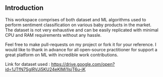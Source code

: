 ## Introduction

This workspace comprises of both dataset and ML algorithms used to perform sentiment classification on various baby products in the market. The dataset is not very exhaustive and can be easily replicated with minimal CPU and RAM requirements without any hassle.

Feel free to make pull-requests on my project or fork it for your reference.
I would like to thank in advance for all open-source practitioner for support a great platform on ML with incredible work contributions.


Link for dataset used :
https://drive.google.com/open?id=1JTfN7SglRVJi5KU24eKlMi1lsjT6u-jK
